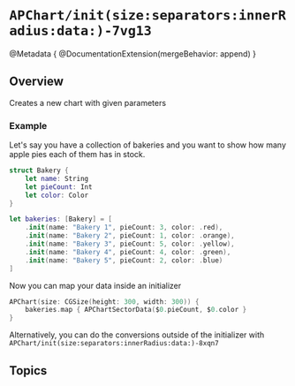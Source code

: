 # ``APChart/init(size:separators:innerRadius:data:)-7vg13``

@Metadata {
    @DocumentationExtension(mergeBehavior: append)
}

## Overview

Creates a new chart with given parameters

### Example

Let's say you have a collection of bakeries and you want to show how many apple pies each of them has in stock.

```swift
struct Bakery {
    let name: String
    let pieCount: Int
    let color: Color
}

let bakeries: [Bakery] = [
    .init(name: "Bakery 1", pieCount: 3, color: .red),
    .init(name: "Bakery 2", pieCount: 1, color: .orange),
    .init(name: "Bakery 3", pieCount: 5, color: .yellow),
    .init(name: "Bakery 4", pieCount: 4, color: .green),
    .init(name: "Bakery 5", pieCount: 2, color: .blue)
]
```

Now you can map your data inside an initializer

```swift
APChart(size: CGSize(height: 300, width: 300)) {
    bakeries.map { APChartSectorData($0.pieCount, $0.color }
}
```

Alternatively, you can do the conversions outside of the initializer with ``APChart/init(size:separators:innerRadius:data:)-8xqn7``

## Topics
